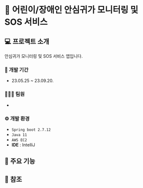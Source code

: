 # 🚨 어린이/장애인 안심귀가 모니터링 및 SOS 서비스

## 💻 프로젝트 소개
안심귀가 모니터링 및 SOS 서비스 앱입니다.

### 📆 개발 기간
* 23.05.25 ~ 23.09.20.

### 🧑‍🤝‍🧑 팀원 
- 

### ⚙️ 개발 환경
- `Spring boot 2.7.12`
- `Java 11`
- `AWS EC2`
- **IDE** : IntelliJ

## 📌 주요 기능

## 🔗 참조
